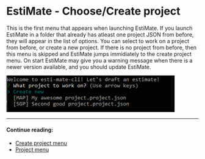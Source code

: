 # EstiMate - Choose/Create project

This is the first menu that appears when launching EstiMate.
If you launch EstiMate in a folder that already has atleast one project JSON from before, they will appear in the list of options.
You can select to work on a project from before, or create a new project.
If there is no project from before, then this menu is skipped and EstiMate jumps immidiately to the create project menu.
On start EstiMate may give you a warning message when there is a newer version available, and you should update EstiMate.

![Project chooser](../assets/project-chooser.PNG "Project chooser")

----
#### Continue reading:
* [Create project menu](./create-project-menu.md)
* [Project menu](./project-menu.md)

